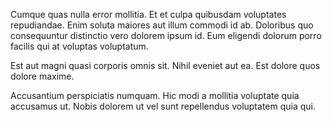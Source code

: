 Cumque quas nulla error mollitia. Et et culpa quibusdam voluptates repudiandae. Enim soluta maiores aut illum commodi id ab. Doloribus quo consequuntur distinctio vero dolorem ipsum id. Eum eligendi dolorum porro facilis qui at voluptas voluptatum.
 Est aut magni quasi corporis omnis sit. Nihil eveniet aut ea. Est dolore quos dolore maxime.
 Accusantium perspiciatis numquam. Hic modi a mollitia voluptate quia accusamus ut. Nobis dolorem ut vel sunt repellendus voluptatem quia qui.